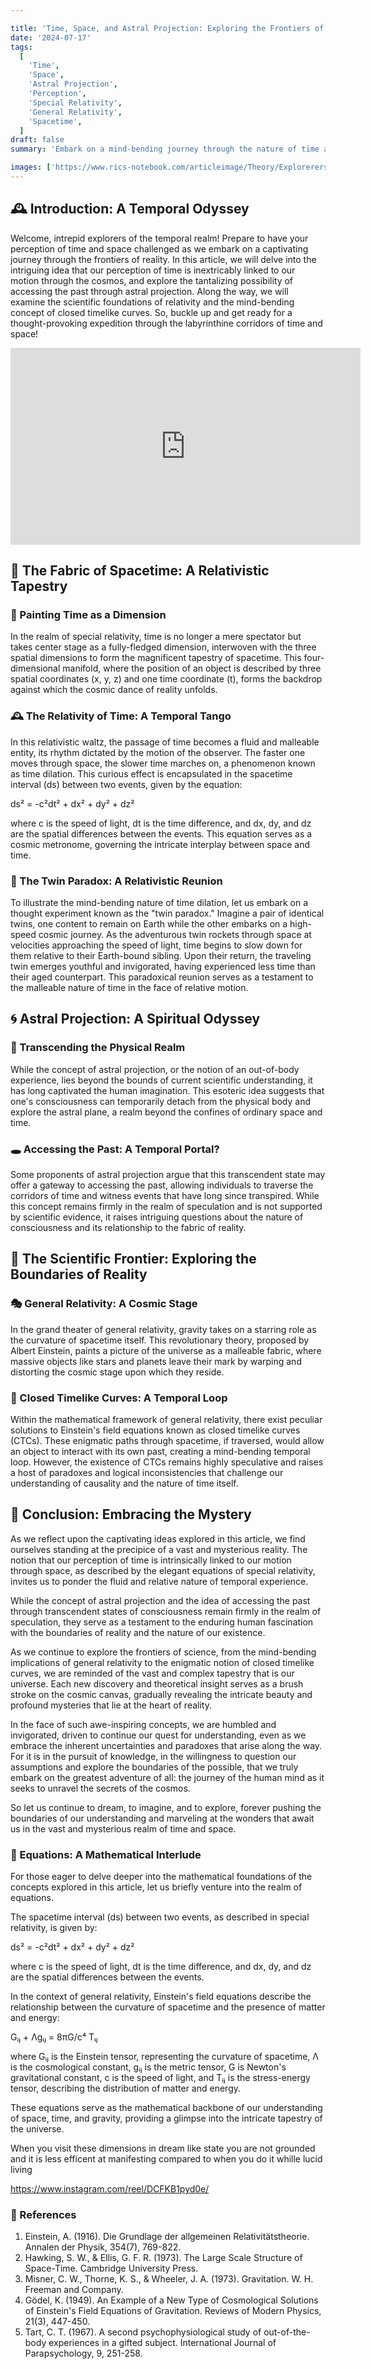 ```yaml
---

title: 'Time, Space, and Astral Projection: Exploring the Frontiers of Reality'
date: '2024-07-17'
tags:
  [
    'Time',
    'Space',
    'Astral Projection',
    'Perception',
    'Special Relativity',
    'General Relativity',
    'Spacetime',
  ]
draft: false 
summary: 'Embark on a mind-bending journey through the nature of time and space, exploring the intriguing idea that our perception of time stems from our motion through the cosmos. We delve into the fascinating concept of astral projection and its potential implications for accessing the past, while examining the scientific foundations of relativity and the enigmatic notion of closed timelike curves.'

images: ['https://www.rics-notebook.com/articleimage/Theory/Explorerers.webp']
---
```


## 🕰️ Introduction: A Temporal Odyssey

Welcome, intrepid explorers of the temporal realm! Prepare to have your perception of time and space challenged as we embark on a captivating journey through the frontiers of reality. In this article, we will delve into the intriguing idea that our perception of time is inextricably linked to our motion through the cosmos, and explore the tantalizing possibility of accessing the past through astral projection. Along the way, we will examine the scientific foundations of relativity and the mind-bending concept of closed timelike curves. So, buckle up and get ready for a thought-provoking expedition through the labyrinthine corridors of time and space!


<iframe width="560" height="315" src="https://www.youtube.com/embed/bCAPURWHHmk?si=oQo6lIX_jY-Sm8ak" title="YouTube video player" frameborder="0" allow="accelerometer; autoplay; clipboard-write; encrypted-media; gyroscope; picture-in-picture; web-share" referrerpolicy="strict-origin-when-cross-origin" allowfullscreen></iframe>


## 🌌 The Fabric of Spacetime: A Relativistic Tapestry

### 🎨 Painting Time as a Dimension

In the realm of special relativity, time is no longer a mere spectator but takes center stage as a fully-fledged dimension, interwoven with the three spatial dimensions to form the magnificent tapestry of spacetime. This four-dimensional manifold, where the position of an object is described by three spatial coordinates (x, y, z) and one time coordinate (t), forms the backdrop against which the cosmic dance of reality unfolds.

### 🕰️ The Relativity of Time: A Temporal Tango

In this relativistic waltz, the passage of time becomes a fluid and malleable entity, its rhythm dictated by the motion of the observer. The faster one moves through space, the slower time marches on, a phenomenon known as time dilation. This curious effect is encapsulated in the spacetime interval (ds) between two events, given by the equation:

ds² = -c²dt² + dx² + dy² + dz²

where c is the speed of light, dt is the time difference, and dx, dy, and dz are the spatial differences between the events. This equation serves as a cosmic metronome, governing the intricate interplay between space and time.

### 👥 The Twin Paradox: A Relativistic Reunion

To illustrate the mind-bending nature of time dilation, let us embark on a thought experiment known as the "twin paradox." Imagine a pair of identical twins, one content to remain on Earth while the other embarks on a high-speed cosmic journey. As the adventurous twin rockets through space at velocities approaching the speed of light, time begins to slow down for them relative to their Earth-bound sibling. Upon their return, the traveling twin emerges youthful and invigorated, having experienced less time than their aged counterpart. This paradoxical reunion serves as a testament to the malleable nature of time in the face of relative motion.

## 🌀 Astral Projection: A Spiritual Odyssey

### 🔮 Transcending the Physical Realm

While the concept of astral projection, or the notion of an out-of-body experience, lies beyond the bounds of current scientific understanding, it has long captivated the human imagination. This esoteric idea suggests that one's consciousness can temporarily detach from the physical body and explore the astral plane, a realm beyond the confines of ordinary space and time.

### 🕳️ Accessing the Past: A Temporal Portal?

Some proponents of astral projection argue that this transcendent state may offer a gateway to accessing the past, allowing individuals to traverse the corridors of time and witness events that have long since transpired. While this concept remains firmly in the realm of speculation and is not supported by scientific evidence, it raises intriguing questions about the nature of consciousness and its relationship to the fabric of reality.

## 🌈 The Scientific Frontier: Exploring the Boundaries of Reality

### 🎭 General Relativity: A Cosmic Stage

In the grand theater of general relativity, gravity takes on a starring role as the curvature of spacetime itself. This revolutionary theory, proposed by Albert Einstein, paints a picture of the universe as a malleable fabric, where massive objects like stars and planets leave their mark by warping and distorting the cosmic stage upon which they reside.

### 🔄 Closed Timelike Curves: A Temporal Loop

Within the mathematical framework of general relativity, there exist peculiar solutions to Einstein's field equations known as closed timelike curves (CTCs). These enigmatic paths through spacetime, if traversed, would allow an object to interact with its own past, creating a mind-bending temporal loop. However, the existence of CTCs remains highly speculative and raises a host of paradoxes and logical inconsistencies that challenge our understanding of causality and the nature of time itself.

## 🌅 Conclusion: Embracing the Mystery

As we reflect upon the captivating ideas explored in this article, we find ourselves standing at the precipice of a vast and mysterious reality. The notion that our perception of time is intrinsically linked to our motion through space, as described by the elegant equations of special relativity, invites us to ponder the fluid and relative nature of temporal experience.

While the concept of astral projection and the idea of accessing the past through transcendent states of consciousness remain firmly in the realm of speculation, they serve as a testament to the enduring human fascination with the boundaries of reality and the nature of our existence.

As we continue to explore the frontiers of science, from the mind-bending implications of general relativity to the enigmatic notion of closed timelike curves, we are reminded of the vast and complex tapestry that is our universe. Each new discovery and theoretical insight serves as a brush stroke on the cosmic canvas, gradually revealing the intricate beauty and profound mysteries that lie at the heart of reality.

In the face of such awe-inspiring concepts, we are humbled and invigorated, driven to continue our quest for understanding, even as we embrace the inherent uncertainties and paradoxes that arise along the way. For it is in the pursuit of knowledge, in the willingness to question our assumptions and explore the boundaries of the possible, that we truly embark on the greatest adventure of all: the journey of the human mind as it seeks to unravel the secrets of the cosmos.

So let us continue to dream, to imagine, and to explore, forever pushing the boundaries of our understanding and marveling at the wonders that await us in the vast and mysterious realm of time and space.

### 🔢 Equations: A Mathematical Interlude

For those eager to delve deeper into the mathematical foundations of the concepts explored in this article, let us briefly venture into the realm of equations.

The spacetime interval (ds) between two events, as described in special relativity, is given by:

ds² = -c²dt² + dx² + dy² + dz²

where c is the speed of light, dt is the time difference, and dx, dy, and dz are the spatial differences between the events.

In the context of general relativity, Einstein's field equations describe the relationship between the curvature of spacetime and the presence of matter and energy:

Gᵢⱼ + Λgᵢⱼ = 8πG/c⁴ Tᵢⱼ

where Gᵢⱼ is the Einstein tensor, representing the curvature of spacetime, Λ is the cosmological constant, gᵢⱼ is the metric tensor, G is Newton's gravitational constant, c is the speed of light, and Tᵢⱼ is the stress-energy tensor, describing the distribution of matter and energy.

These equations serve as the mathematical backbone of our understanding of space, time, and gravity, providing a glimpse into the intricate tapestry of the universe.




When you visit these dimensions in dream like state you are not grounded and it is less efficent at manifesting compared to when you do it whille lucid living 








https://www.instagram.com/reel/DCFKB1pyd0e/

### 📜 References

1. Einstein, A. (1916). Die Grundlage der allgemeinen Relativitätstheorie. Annalen der Physik, 354(7), 769-822.
2. Hawking, S. W., & Ellis, G. F. R. (1973). The Large Scale Structure of Space-Time. Cambridge University Press.
3. Misner, C. W., Thorne, K. S., & Wheeler, J. A. (1973). Gravitation. W. H. Freeman and Company.
4. Gödel, K. (1949). An Example of a New Type of Cosmological Solutions of Einstein's Field Equations of Gravitation. Reviews of Modern Physics, 21(3), 447-450.
5. Tart, C. T. (1967). A second psychophysiological study of out-of-the-body experiences in a gifted subject. International Journal of Parapsychology, 9, 251-258.


